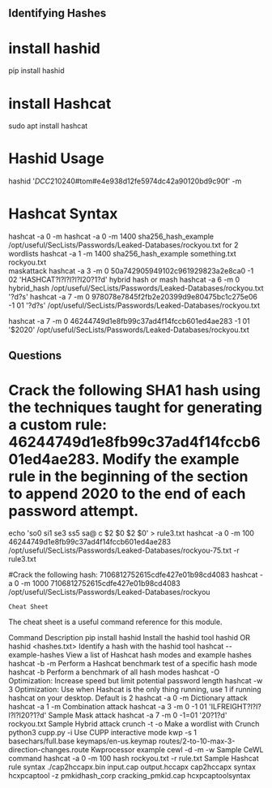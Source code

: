 ## Identifying Hashes
# install hashid
pip install hashid
# install Hashcat
sudo apt install hashcat

# Hashid Usage
hashid '$DCC2$10240#tom#e4e938d12fe5974dc42a90120bd9c90f' -m


# Hashcat Syntax
hashcat -a 0 -m <hash type> <hash file> <wordlist>
hashcat -a 0 -m 1400 sha256_hash_example /opt/useful/SecLists/Passwords/Leaked-Databases/rockyou.txt
for 2 wordlists
hashcat -a 1 -m 1400 sha256_hash_example something.txt rockyou.txt  
  maskattack
  hashcat -a 3 -m 0 50a742905949102c961929823a2e8ca0 -1 02 'HASHCAT?l?l?l?l?l20?1?d'
  hybrid hash or mash
  hashcat -a 6 -m 0 hybrid_hash /opt/useful/SecLists/Passwords/Leaked-Databases/rockyou.txt '?d?s'
  hashcat -a 7 -m 0 978078e7845f2fb2e20399d9e80475bc1c275e06 -1 01 '?d?s' /opt/useful/SecLists/Passwords/Leaked-Databases/rockyou.txt
  
  hashcat -a 7 -m 0 46244749d1e8fb99c37ad4f14fccb601ed4ae283 -1 01 '$2020' /opt/useful/SecLists/Passwords/Leaked-Databases/rockyou.txt
  
  
  
## Questions ##
#  Crack the following SHA1 hash using the techniques taught for generating a custom rule: 46244749d1e8fb99c37ad4f14fccb601ed4ae283. Modify the example rule in the beginning of the section to append 2020 to the end of each password attempt.
  echo 'so0 si1 se3 ss5 sa@ c $2 $0 $2 $0' > rule3.txt
   hashcat -a 0 -m 100 46244749d1e8fb99c37ad4f14fccb601ed4ae283 /opt/useful/SecLists/Passwords/Leaked-Databases/rockyou-75.txt -r rule3.txt

#Crack the following hash: 7106812752615cdfe427e01b98cd4083
  hashcat -a 0 -m 1000 7106812752615cdfe427e01b98cd4083 /opt/useful/SecLists/Passwords/Leaked-Databases/rockyou
  
  
  
  
  
    Cheat Sheet
The cheat sheet is a useful command reference for this module.

Command	Description
 pip install hashid	Install the hashid tool
hashid <hash> OR hashid <hashes.txt>	Identify a hash with the hashid tool
hashcat --example-hashes	View a list of Hashcat hash modes and example hashes
hashcat -b -m <hash mode>	Perform a Hashcat benchmark test of a specific hash mode
hashcat -b	Perform a benchmark of all hash modes
hashcat -O	Optimization: Increase speed but limit potential password length
hashcat -w 3	Optimization: Use when Hashcat is the only thing running, use 1 if running hashcat on your desktop. Default is 2
hashcat -a 0 -m <hash type> <hash file> <wordlist>	Dictionary attack
hashcat -a 1 -m <hash type> <hash file> <wordlist1> <wordlist2>	Combination attack
hashcat -a 3 -m 0 <hash file> -1 01 'ILFREIGHT?l?l?l?l?l20?1?d'	Sample Mask attack
hashcat -a 7 -m 0 <hash file> -1=01 '20?1?d' rockyou.txt	Sample Hybrid attack
crunch <minimum length> <maximum length> <charset> -t <pattern> -o <output file>	Make a wordlist with Crunch
python3 cupp.py -i	Use CUPP interactive mode
kwp -s 1 basechars/full.base keymaps/en-us.keymap routes/2-to-10-max-3-direction-changes.route	Kwprocessor example
cewl -d <depth to spider> -m <minimum word length> -w <output wordlist> <url of website>	Sample CeWL command
hashcat -a 0 -m 100 hash rockyou.txt -r rule.txt	Sample Hashcat rule syntax
./cap2hccapx.bin input.cap output.hccapx	cap2hccapx syntax
hcxpcaptool -z pmkidhash_corp cracking_pmkid.cap	hcxpcaptoolsyntax
